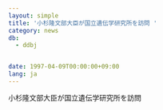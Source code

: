 ```yaml
---
layout: simple
title: '小杉隆文部大臣が国立遺伝学研究所を訪問 '
category: news
db:
  - ddbj


date: 1997-04-09T00:00:00+09:00
lang: ja
---
```


小杉隆文部大臣が国立遺伝学研究所を訪問
